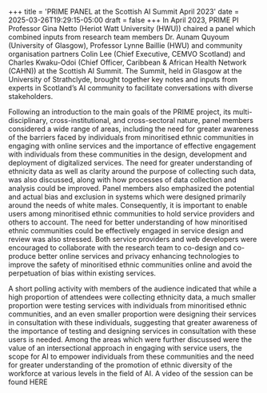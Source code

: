 +++
title = 'PRIME PANEL at the Scottish AI Summit April 2023'
date = 2025-03-26T19:29:15-05:00
draft = false
+++
In April 2023, PRIME PI Professor Gina Netto (Heriot Watt University (HWU)) chaired a panel which combined inputs from research team members Dr. Aunam Quyoum (University of Glasgow), Professor Lynne Baillie (HWU) and community organisation partners Colin Lee (Chief Executive, CEMVO Scotland) and Charles Kwaku-Odoi (Chief Officer, Caribbean & African Health Network (CAHN)) at the Scottish AI Summit. The Summit, held in Glasgow at the University of Strathclyde, brought together key notes and inputs from experts in Scotland’s AI community to facilitate conversations with diverse stakeholders.

Following an introduction to the main goals of the PRIME project, its multi-disciplinary, cross-institutional, and cross-sectoral nature, panel members considered a wide range of areas, including the need for greater awareness of the barriers faced by individuals from minoritised ethnic communities in engaging with online services and the importance of effective engagement with individuals from these communities in the design, development and deployment of digitalized services. The need for greater understanding of ethnicity data as well as clarity around the purpose of collecting such data, was also discussed, along with how processes of data collection and analysis could be improved.  Panel members also emphasized the potential and actual bias and exclusion in systems which were designed primarily around the needs of white males. Consequently, it is important to enable users among minoritised ethnic communities to hold service providers and others to account. The need for better understanding of how minoritised ethnic communities could be effectively engaged in service design and review was also stressed. Both service providers and web developers were encouraged to collaborate with the research team to co-design and co-produce better online services and privacy enhancing technologies to improve the safety of minoritised ethnic communities online and avoid the perpetuation of bias within existing services.

A short polling activity with members of the audience indicated that while a high proportion of attendees were collecting ethnicity data, a much smaller proportion were testing services with individuals from minoritised ethnic communities, and an even smaller proportion were designing their services in consultation with these individuals, suggesting that greater awareness of the importance of testing and designing services in consultation with these users is needed. Among the areas which were further discussed were the value of an intersectional approach in engaging with service users, the scope for AI to empower individuals from these communities and the need for greater understanding of  the promotion of ethnic diversity of the workforce at various levels in the field of AI. A video of the session can be found  HERE  